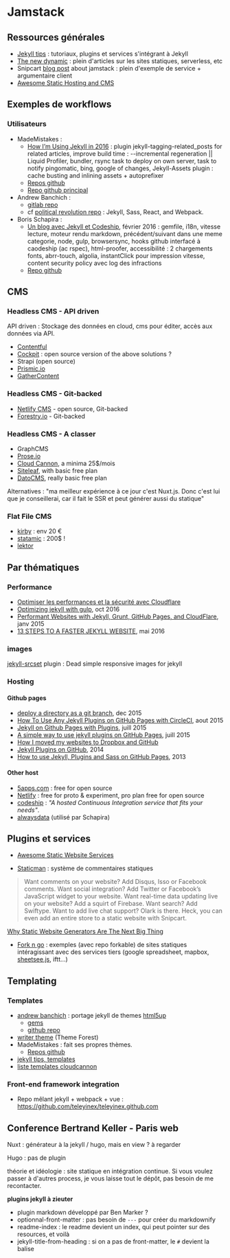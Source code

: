 # Jamstack

## Ressources générales

- [Jekyll tips](http://jekyll.tips/) : tutoriaux, plugins et services s'intégrant à Jekyll
- [The new dynamic](https://www.thenewdynamic.org/) : plein d'articles sur les sites statiques, serverless, etc
- Snipcart [blog post](https://snipcart.com/blog/jamstack-clients-static-site-cms) about jamstack : plein d'exemple de service + argumentaire client
- [Awesome Static Hosting and CMS](https://github.com/b-long/awesome-static-hosting-and-cms)

## Exemples de workflows

### Utilisateurs

- MadeMistakes :
	- [How I’m Using Jekyll in 2016](https://mademistakes.com/articles/using-jekyll-2016/) : plugin jekyll-tagging-related_posts for related articles, improve build time : --incremental regeneration || Liquid Profiler, bundler, rsync task to deploy on own server, task to notify pingomatic, bing, google of changes, Jekyll-Assets plugin : cache busting and inlining assets + autoprefixer
	- [Repos github](https://github.com/mmistakes?tab=repositories)
	- [Repo github principal](https://github.com/mmistakes/made-mistakes-jekyll)
- Andrew Banchich :
	- [gitlab repo](https://gitlab.com/users/andrewbanchich/projects)
	- cf [political revolution repo](https://gitlab.com/political-revolution/political-revolution.gitlab.io/tree/master) : Jekyll, Sass, React, and Webpack.
- Boris Schapira :
	- [Un blog avec Jekyll et Codeship](https://borisschapira.com/2016/02/jekyll-codeship/), février 2016 : gemfile, i18n, vitesse lecture, moteur rendu markdown, précédent/suivant dans une meme categorie, node, gulp, browsersync, hooks github interfacé à caodeship (ac rspec), html-proofer, accessibilité : 2 chargements fonts, abrr-touch, algolia, instantClick pour impression vitesse, content security policy avec log des infractions
	- [Repo github](https://github.com/borisschapira/borisschapira.com)

## CMS

### Headless CMS - API driven

API driven : Stockage des données en cloud, cms pour éditer, accès aux données via API.

- [Contentful](https://www.contentful.com/)
- [Cockpit](https://getcockpit.com/) : open source version of the above solutions ?
- Strapi (open source)
- [Prismic.io](https://prismic.io)
- [GatherContent](https://gathercontent.com)

### Headless CMS - Git-backed

- [Netlify CMS](https://github.com/netlify/netlify-cms) -  open source, Git-backed
- [Forestry.io](https://forestry.io/) - Git-backed


### Headless CMS - A classer

- GraphCMS
- [Prose.io](http://prose.io/)
- [Cloud Cannon](http://cloudcannon.com/), a minima 25$/mois
- [Siteleaf](https://www.siteleaf.com/), with basic free plan
- [DatoCMS](www.datocms.com), really basic free plan

Alternatives : "ma meilleur expérience à ce jour c'est Nuxt.js. Donc c'est lui que je conseillerai, car il fait le SSR et peut générer aussi du statique"

### Flat File CMS

- [kirby](https://getkirby.com/) : env 20 €
- [statamic](https://statamic.com/) : 200$ !
- [lektor](https://www.getlektor.com)

## Par thématiques

### Performance

- [Optimiser les performances et la sécurité avec Cloudflare](https://medium.com/@JeremyRaffin/site-web-statique-optimis%C3%A9-avec-github-pages-partie-3-optimiser-les-performances-et-la-s%C3%A9curit-2be5413b7b17#.i1p2gx6nw)
- [Optimizing jekyll with gulp](http://savaslabs.com/2016/10/19/optimizing-jekyll-with-gulp.html), oct 2016
- [Performant Websites with Jekyll, Grunt, GitHub Pages, and CloudFlare](http://davidensinger.com/2015/01/performant-websites-with-jekyll-grunt-github-pages-and-cloudflare/), janv 2015
- [13 STEPS TO A FASTER JEKYLL WEBSITE](https://wiredcraft.com/blog/make-jekyll-fast/), mai 2016

### images

[jekyll-srcset](https://github.com/netlify/jekyll-srcset) plugin : Dead simple responsive images for jekyll

### Hosting

#### Github pages

- [deploy a directory as a git branch](https://github.com/X1011/git-directory-deploy), dec 2015
- [How To Use Any Jekyll Plugins on GitHub Pages with CircleCI](http://tongueroo.com/articles/how-to-use-any-jekyll-plugins-on-github-pages-with-circleci/), aout 2015
- [Jekyll on Github Pages with Plugins](http://sarahcassady.com/2015/07/17/jekyll-on-github-pages/), juill 2015
- [A simple way to use jekyll plugins on GitHub Pages](https://shitao.github.io/use-jekyll-plugin-on-gitpage/), juill 2015
- [How I moved my websites to Dropbox and GitHub](http://alexcican.com/post/guide-hosting-website-dropbox-github/)
- [Jekyll Plugins on GitHub](https://www.sitepoint.com/jekyll-plugins-github/), 2014
- [How to use Jekyll, Plugins and Sass on GitHub Pages](https://gist.github.com/WouterJ/4945964), 2013

#### Other host

- [5apps.com](https://5apps.com/deploy/home) : free for open source
- [Netlify](https://www.netlify.com/) : free for proto & experiment, pro plan free for open source
- [codeship](https://codeship.com) : *"A hosted Continuous Integration service that fits your needs"*.
- [alwaysdata](https://www.alwaysdata.com/fr/) (utilisé par Schapira)


## Plugins et services

- [Awesome Static Website Services](https://github.com/aharris88/awesome-static-website-services)

- [Staticman](https://staticman.net/) : système de commentaires statiques

> Want comments on your website? Add Disqus, Isso or Facebook comments. Want social integration? Add Twitter or Facebook’s JavaScript widget to your website. Want real-time data updating live on your website? Add a squirt of Firebase. Want search? Add Swiftype. Want to add live chat support? Olark is there. Heck, you can even add an entire store to a static website with Snipcart.

[Why Static Website Generators Are The Next Big Thing](https://www.smashingmagazine.com/2015/11/modern-static-website-generators-next-big-thing/)

- [Fork n go](http://jlord.us/forkngo/) : exemples (avec repo forkable) de sites statiques intéragissant avec des services tiers (google spreadsheet, mapbox, [sheetsee.js](http://jlord.us/sheetsee.js/), iftt...)

## Templating

### Templates

- [andrew banchich](https://github.com/andrewbanchich?tab=repositories) : portage jekyll de themes [html5up](https://html5up.net/)
	- [gems](https://rubygems.org/profiles/andrewbanchich)
	- [github repo](https://github.com/andrewbanchich?tab=repositories)
- [writer theme](http://preview.themeforest.net/item/writer-a-minimal-blog-for-jekyll/full_screen_preview/10562560) (Theme Forest)
- MadeMistakes : fait ses propres thèmes.
	- [Repos github](https://github.com/mmistakes?tab=repositories)
- [jekyll tips, templates](http://jekyll.tips/templates/)
- [liste templates cloudcannon](http://cloudcannon.com/announcements/2016/12/05/free-jekyll-templates/)

### Front-end framework integration

- Repo mêlant jekyll + webpack + vue : https://github.com/teleyinex/teleyinex.github.com

## Conference Bertrand Keller - Paris web

Nuxt : générateur à la jekyll / hugo, mais en view ? à regarder

Hugo : pas de plugin

théorie et idéologie : site statique en intégration continue. Si vous voulez passer à d'autres process, je vous laisse tout le dépôt, pas besoin de me recontacter.


**plugins jekyll à zieuter**
- plugin markdown développé par Ben Marker ?
- optionnal-front-matter : pas besoin de `---` pour créer du markdownify
- readme-index : le readme devient un index, qui peut pointer sur des resources, et voilà
- jekyll-title-from-heading : si on a pas de front-matter, le `#` devient la balise <title>
